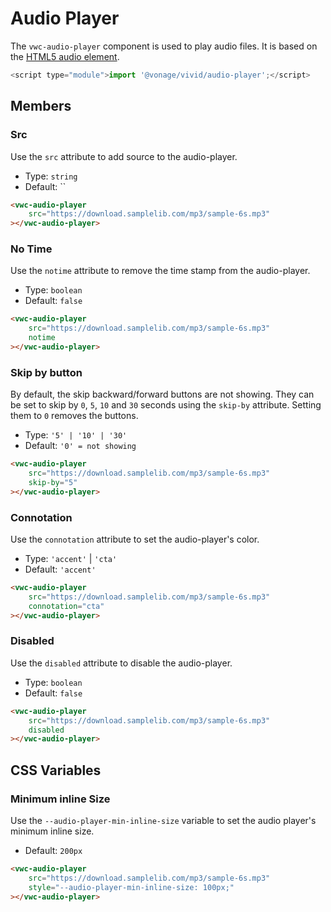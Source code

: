 # Audio Player

The `vwc-audio-player` component is used to play audio files. It is based on the [HTML5 audio element](https://developer.mozilla.org/en-US/docs/Web/HTML/Element/audio).

```js
<script type="module">import '@vonage/vivid/audio-player';</script>
```

## Members

### Src

Use the `src` attribute to add source to the audio-player.

- Type: `string`
- Default: ``

```html preview
<vwc-audio-player
	src="https://download.samplelib.com/mp3/sample-6s.mp3"
></vwc-audio-player>
```

### No Time

Use the `notime` attribute to remove the time stamp from the audio-player.

- Type: `boolean`
- Default: `false`

```html preview
<vwc-audio-player
	src="https://download.samplelib.com/mp3/sample-6s.mp3"
	notime
></vwc-audio-player>
```

### Skip by button

By default, the skip backward/forward buttons are not showing.
They can be set to skip by `0`, `5`, `10` and `30` seconds using the `skip-by` attribute.
Setting them to `0` removes the buttons.

- Type: `'5' | '10' | '30'`
- Default: `'0' = not showing`

```html preview
<vwc-audio-player
	src="https://download.samplelib.com/mp3/sample-6s.mp3"
	skip-by="5"
></vwc-audio-player>
```

### Connotation

Use the `connotation` attribute to set the audio-player's color.

- Type: `'accent'` | `'cta'`
- Default: `'accent'`

```html preview
<vwc-audio-player
	src="https://download.samplelib.com/mp3/sample-6s.mp3"
	connotation="cta"
></vwc-audio-player>
```

### Disabled

Use the `disabled` attribute to disable the audio-player.

- Type: `boolean`
- Default: `false`

```html preview
<vwc-audio-player
	src="https://download.samplelib.com/mp3/sample-6s.mp3"
	disabled
></vwc-audio-player>
```

## CSS Variables

### Minimum inline Size

Use the `--audio-player-min-inline-size` variable to set the audio player's minimum inline size.

- Default: `200px`

```html preview
<vwc-audio-player
	src="https://download.samplelib.com/mp3/sample-6s.mp3"
	style="--audio-player-min-inline-size: 100px;"
></vwc-audio-player>
```
